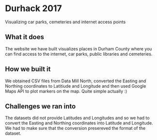 # Durhack 2017
Visualizing car parks, cemeteries and  internet access points

## What it does
The website we have built visualizes places in Durham County where you can find access to the internet, car parks, public libraries and cemeteries.

## How we built it
We obtained CSV files from Data Mill North, converted the Easting and Northing coordinates to Latitiude and Longitude and then used Google Maps API to plot markers on the map. Quite simple actually :)

## Challenges we ran into
The datasets did not provide Latitudes and Longitudes and so we had to convert the Easting and Northing coordinates into Latitude and Longitude. We had to make sure that the conversion presereved the format of the dataset.


